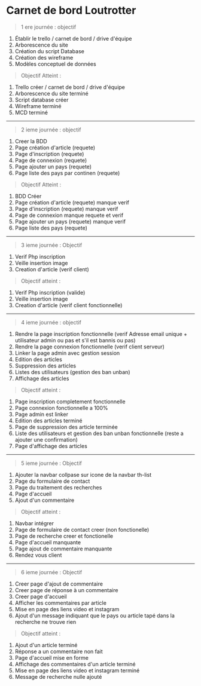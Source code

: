 # Carnet de bord Loutrotter

>1 ere journée : objectif

1. Établir le trello / carnet de bord / drive d'équipe
2. Arborescence du site
3. Création du script Database
4. Création des wireframe
5. Modèles conceptuel de données

>Objectif Atteint :

1. Trello créer / carnet de bord / drive d'équipe
2. Arborescence du site terminé
3. Script database créer
4. Wireframe terminé
5. MCD terminé

----------------------------------

>2 ieme journée : objectif

1. Creer la BDD
2. Page création d'article (requete)
3. Page d'inscription (requete)
4. Page de connexion (requete)
5. Page ajouter un pays (requete)
6. Page liste des pays par continen (requete)

>Objectif Atteint :

1. BDD Créer
2. Page création d'article (requete) manque verif
3. Page d'inscription (requete) manque verif
4. Page de connexion manque requete et verif
5. Page ajouter un pays (requete) manque verif
6. Page liste des pays (requete)

---------------------------------

>3 ieme journée : Objectif

1. Verif Php inscription
2. Veille insertion image
4. Creation d'article (verif client)

>Objectif atteint :

1. Verif Php inscription (valide)
2. Veille insertion image
4. Creation d'article (verif client fonctionnelle)

------------------------------------
>4 ieme journée : objectif

1. Rendre la page inscription fonctionnelle (verif Adresse email unique + utilisateur admin ou pas et s'il est bannis ou pas)
2. Rendre la page connexion fonctionnelle (verif client serveur)
3. Linker la page admin avec gestion session
4. Edition des articles
5. Suppression des articles
6. Listes des utilisateurs (gestion des ban unban)
7. Affichage des articles

>Objectif atteint :

1. Page inscription completement fonctionnelle
2. Page connexion fonctionnelle a 100%
3. Page admin est linker
4. Edition des articles terminé
5. Page de suppression des article terminée
6. Liste des utilisateurs et gestion des ban unban fonctionnelle (reste a ajouter une confirmation)
7. Page d'affichage des articles

-------------------------------------

>5 ieme journée : Objectif

1. Ajouter la navbar collpase sur icone de la navbar th-list
2. Page du formulaire de contact
3. Page du traitement des recherches
4. Page d'accueil
5. Ajout d'un commentaire

>Objectif atteint :

1. Navbar intégrer
2. Page de formulaire de contact creer (non fonctionelle)
3. Page de recherche creer et fonctionelle
4. Page d'accueil manquante
5. Page ajout de commentaire manquante
6. Rendez vous client

-----------------------------------------

>6 ieme journée : Objectif

1. Creer page d'ajout de commentaire
2. Creer page de réponse à un commentaire
3. Creer page d'accueil
4. Afficher les commentaires par article
5. Mise en page des liens video et instagram
6. Ajout d'un message indiquant que le pays ou article tapé dans la recherche ne trouve rien

>Objectif atteint :

1. Ajout d'un article terminé
2. Réponse a un commentaire non fait
3. Page d'accueil mise en forme
4. Affichage des commentaires d'un article terminé
5. Mise en page des liens video et instagram terminé
6. Message de recherche nulle ajouté
